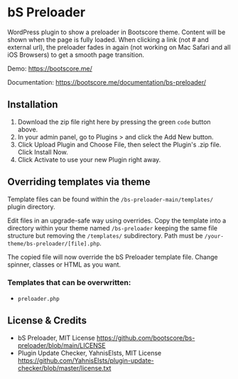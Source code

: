 # bS Preloader

WordPress plugin to show a preloader in Bootscore theme. Content will be shown when the page is fully loaded. When clicking a link (not # and external url), the preloader fades in again (not working on Mac Safari and all iOS Browsers) to get a smooth page transition.

Demo: https://bootscore.me/

Documentation: https://bootscore.me/documentation/bs-preloader/

## Installation

1. Download the zip file right here by pressing the green `code` button above. 
2. In your admin panel, go to Plugins > and click the Add New button.
3. Click Upload Plugin and Choose File, then select the Plugin's .zip file. Click Install Now.
4. Click Activate to use your new Plugin right away.

## Overriding templates via theme

Template files can be found within the `/bs-preloader-main/templates/` plugin directory.

Edit files in an upgrade-safe way using overrides. Copy the template into a directory within your theme named `/bs-preloader` keeping the same file structure but removing the `/templates/` subdirectory. Path must be `/your-theme/bs-preloader/[file].php`.

The copied file will now override the bS Preloader template file. Change spinner, classes or HTML as you want.

### Templates that can be overwritten:

- `preloader.php`

## License & Credits

- bS Preloader, MIT License https://github.com/bootscore/bs-preloader/blob/main/LICENSE
- Plugin Update Checker, YahnisElsts, MIT License https://github.com/YahnisElsts/plugin-update-checker/blob/master/license.txt
